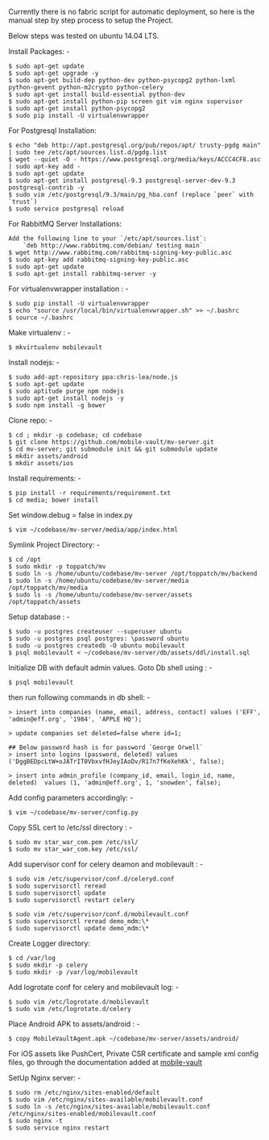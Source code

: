 Currently there is no fabric script for automatic deployment, so here is the
manual step by step process to setup the Project.

Below steps was tested on ubuntu 14.04 LTS.

Install Packages: -

    $ sudo apt-get update
    $ sudo apt-get upgrade -y
    $ sudo apt-get build-dep python-dev python-psycopg2 python-lxml python-gevent python-m2crypto python-celery
    $ sudo apt-get install build-essential python-dev
    $ sudo apt-get install python-pip screen git vim nginx supervisor
    $ sudo apt-get install python-psycopg2
    $ sudo pip install -U virtualenvwrapper

For Postgresql Installation:

    $ echo "deb http://apt.postgresql.org/pub/repos/apt/ trusty-pgdg main" | sudo tee /etc/apt/sources.list.d/pgdg.list
    $ wget --quiet -O - https://www.postgresql.org/media/keys/ACCC4CF8.asc | sudo apt-key add -
    $ sudo apt-get update
    $ sudo apt-get install postgresql-9.3 postgresql-server-dev-9.3 postgresql-contrib -y
    $ sudo vim /etc/postgresql/9.3/main/pg_hba.conf (replace `peer` with `trust`)
    $ sudo service postgresql reload

For RabbitMQ Server Installations:

    Add the following line to your `/etc/apt/sources.list`:
        `deb http://www.rabbitmq.com/debian/ testing main`
    $ wget http://www.rabbitmq.com/rabbitmq-signing-key-public.asc
    $ sudo apt-key add rabbitmq-signing-key-public.asc
    $ sudo apt-get update
    $ sudo apt-get install rabbitmq-server -y

For virtualenvwrapper installation : -

    $ sudo pip install -U virtualenvwrapper
    $ echo "source /usr/local/bin/virtualenvwrapper.sh" >> ~/.bashrc
    $ source ~/.bashrc

Make virtualenv : -

    $ mkvirtualenv mobilevault

Install nodejs: -

    $ sudo add-apt-repository ppa:chris-lea/node.js
    $ sudo apt-get update
    $ sudo aptitude purge npm nodejs
    $ sudo apt-get install nodejs -y
    $ sudo npm install -g bower

Clone repo: -

    $ cd ; mkdir -p codebase; cd codebase
    $ git clone https://github.com/mobile-vault/mv-server.git
    $ cd mv-server; git submodule init && git submodule update
    $ mkdir assets/android
    $ mkdir assets/ios

Install requirements: -

    $ pip install -r requirements/requirement.txt
    $ cd media; bower install

Set window.debug = false in index.py

    $ vim ~/codebase/mv-server/media/app/index.html

Symlink Project Directory: -

    $ cd /opt
    $ sudo mkdir -p toppatch/mv
    $ sudo ln -s /home/ubuntu/codebase/mv-server /opt/toppatch/mv/backend
    $ sudo ln -s /home/ubuntu/codebase/mv-server/media /opt/toppatch/mv/media
    $ sudo ls -s /home/ubuntu/codebase/mv-server/assets /opt/toppatch/assets

Setup database : -

    $ sudo -u postgres createuser --superuser ubuntu
    $ sudo -u postgres psql postgres: \password ubuntu
    $ sudo -u postgres createdb -O ubuntu mobilevault
    $ psql mobilevault < ~/codebase/mv-server/db/assets/ddl/install.sql

Initialize DB with default admin values. Goto Db shell using : -

    $ psql mobilevault

then run following commands in db shell: -

    > insert into companies (name, email, address, contact) values ('EFF', 'admin@eff.org', '1984', 'APPLE HQ');

    > update companies set deleted=false where id=1;

    ## Below password hash is for password `George Orwell`
    > insert into logins (password, deleted) values ('DggBEDpcLtW+oJATrIT0VbxvfHJeyIAoDv/R17n7fKeXehKk', false);

    > insert into admin_profile (company_id, email, login_id, name, deleted)  values (1, 'admin@eff.org', 1, 'snowden', false);

Add config parameters accordingly: -

    $ vim ~/codebase/mv-server/config.py

Copy SSL cert to /etc/ssl directory : -

    $ sudo mv star_war_com.pem /etc/ssl/
    $ sudo mv star_war_com.key /etc/ssl/

Add supervisor conf for celery deamon and mobilevault : -

    $ sudo vim /etc/supervisor/conf.d/celeryd.conf
    $ sudo supervisorctl reread
    $ sudo supervisorctl update
    $ sudo supervisorctl restart celery

    $ sudo vim /etc/supervisor/conf.d/mobilevault.conf
    $ sudo supervisorctl reread demo_mdm:\*
    $ sudo supervisorctl update demo_mdm:\*

Create Logger directory:

    $ cd /var/log
    $ sudo mkdir -p celery
    $ sudo mkdir -p /var/log/mobilevault

Add logrotate conf for celery and mobilevault log: -

    $ sudo vim /etc/logrotate.d/mobilevault
    $ sudo vim /etc/logrotate.d/celery

Place Android APK to assets/android : -

    $ copy MobileVaultAgent.apk ~/codebase/mv-server/assets/android/

For iOS assets like PushCert, Private CSR certificate and sample xml config files, go through the documentation added at [mobile-vault](http://mobile-vault.org/ios-keys-and-agent-installation/)

SetUp Nginx server: -

    $ sudo rm /etc/nginx/sites-enabled/default
    $ sudo vim /etc/nginx/sites-available/mobilevault.conf
    $ sudo ln -s /etc/nginx/sites-available/mobilevault.conf /etc/nginx/sites-enabled/mobilevault.conf
    $ sudo nginx -t
    $ sudo service nginx restart

